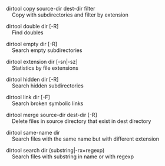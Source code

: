 dirtool copy source-dir dest-dir filter  
&nbsp; &nbsp; Copy with subdirectories and filter by extension

dirtool double dir [-R]  
&nbsp; &nbsp; Find doubles

dirtool empty dir [-R]  
&nbsp; &nbsp; Search empty subdirectories

dirtool extension dir [-sn|-sz]  
&nbsp; &nbsp; Statistics by file extensions

dirtool hidden dir [-R]  
&nbsp; &nbsp; Search hidden subdirectories

dirtool link dir [-F]  
&nbsp; &nbsp; Search broken symbolic links

dirtool merge source-dir dest-dir [-R]  
&nbsp; &nbsp; Delete files in source directory that exist in dest directory

dirtool same-name dir  
&nbsp; &nbsp; Search files with the same name but with different extension

dirtool search dir (substring|-rx=regexp)  
&nbsp; &nbsp; Search files with substring in name or with regexp



